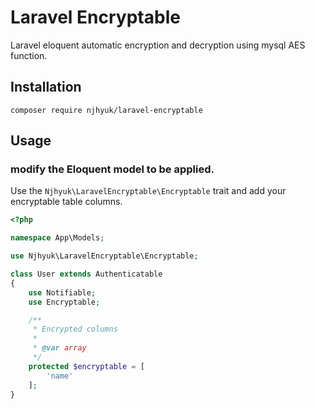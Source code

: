 # Laravel Encryptable

Laravel eloquent automatic encryption and decryption using mysql AES function.

## Installation

```
composer require njhyuk/laravel-encryptable
```

## Usage

### modify the Eloquent model to be applied.

Use the `Njhyuk\LaravelEncryptable\Encryptable` trait and add your encryptable table columns.

```php
<?php

namespace App\Models;

use Njhyuk\LaravelEncryptable\Encryptable;

class User extends Authenticatable
{
    use Notifiable;
    use Encryptable;

    /**
     * Encrypted columns
     * 
     * @var array
     */
    protected $encryptable = [
        'name'
    ];
}    
```
